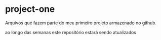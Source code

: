 # project-one
Arquivos que fazem parte do meu primeiro projeto armazenado no github.

ao longo das semanas este repositório estará sendo atualizados





